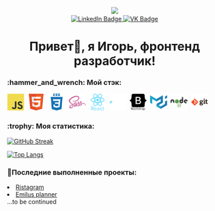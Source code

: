 <div id="header" align="center">
  <img src="https://media.giphy.com/media/R03zWv5p1oNSQd91EP/giphy.gif" width="200"/>  
</div>
<div id="badges" align="center">
  <a href="https://www.linkedin.com/in/igor-yakovlev-83b60622a/">
    <img src="https://img.shields.io/badge/LinkedIn-brightgreen?style=for-the-badge&logo=linkedin&logoColor=white" alt="LinkedIn Badge"/>
  </a>
  <a href="https://vk.com/id66345979">
    <img src="https://img.shields.io/badge/VK-brightgreen?logo=vk&logoColor=white&style=for-the-badge" alt="VK Badge"/>
  </a>
</div>
  <h1 align="center">Привет👋, я Игорь, фронтенд разработчик!</h1>

<h3>:hammer_and_wrench: Мой стэк:</h2> 
<div>
  <img src="https://github.com/devicons/devicon/blob/master/icons/javascript/javascript-original.svg" title="JavaScript" alt="JavaScript" width="40" height="40"/>&nbsp;
  <img src="https://github.com/devicons/devicon/blob/master/icons/html5/html5-original.svg" title="HTML5" alt="HTML" width="40" height="40"/>&nbsp;
  <img src="https://github.com/devicons/devicon/blob/master/icons/css3/css3-plain-wordmark.svg"  title="CSS3" alt="CSS" width="40" height="40"/>&nbsp;
  <img src="https://github.com/devicons/devicon/blob/master/icons/sass/sass-original.svg"  title="SASS" alt="SASS" width="40" height="40"/>&nbsp;
  <img src="https://github.com/devicons/devicon/blob/master/icons/react/react-original-wordmark.svg" title="React" alt="React" width="40" height="40"/>&nbsp;
  <img src="https://github.com/devicons/devicon/blob/master/icons/tailwindcss/tailwindcss-original-wordmark.svg" title="Tailwind" alt="Tailwind" width="40" height="40"/>&nbsp;
  <img src="https://github.com/devicons/devicon/blob/master/icons/bootstrap/bootstrap-plain-wordmark.svg" title="Bootstrap" alt="Bootstrap" width="40" height="40"/>&nbsp;
  <img src="https://github.com/devicons/devicon/blob/master/icons/materialui/materialui-original.svg" title="Material UI" alt="Material UI" width="40" height="40"/>&nbsp;
  <img src="https://github.com/devicons/devicon/blob/master/icons/nodejs/nodejs-original-wordmark.svg" title="NodeJS" alt="NodeJS" width="40" height="40"/>&nbsp;
  <img src="https://github.com/devicons/devicon/blob/master/icons/git/git-original-wordmark.svg" title="Git" **alt="Git" width="40" height="40"/>
</div>
<h3>:trophy: Моя статистика:</h3>

[![GitHub Streak](http://github-readme-streak-stats.herokuapp.com?user=igor-yakovlev&theme=green_nur&date_format=j%20M%5B%20Y%5D)](https://git.io/streak-stats)

[![Top Langs](https://github-readme-stats.vercel.app/api/top-langs/?username=igor-yakovlev&layout=compact&theme=vision-friendly-dark)](https://github.com/anuraghazra/github-readme-stats)

<h3>🌱Последние выполненные проекты:</h3>
<li><a target="_blank" href="https://igor-yakovlev.github.io/alfa/">Ristagram</a></li>
<li><a target="_blank" href="https://igor-yakovlev.github.io/hammer-app/app/main/planner">Emilus planner</a></li>
...to be continued




